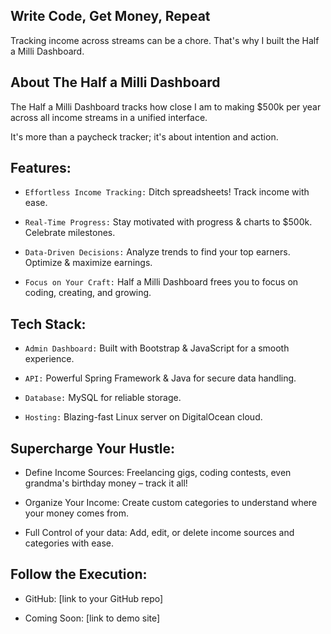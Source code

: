 ## Write Code, Get Money, Repeat

Tracking income across streams can be a chore. That's why I built the Half a Milli Dashboard.

## About The Half a Milli Dashboard

The Half a Milli Dashboard tracks how close I am to making $500k per year across all income streams in a unified interface.

It's more than a paycheck tracker; it's about intention and action.

## Features:

* `Effortless Income Tracking:` Ditch spreadsheets! Track income with ease.

* `Real-Time Progress:` Stay motivated with progress & charts to $500k. Celebrate milestones.

* `Data-Driven Decisions:` Analyze trends to find your top earners. Optimize & maximize earnings.

* `Focus on Your Craft:` Half a Milli Dashboard frees you to focus on coding, creating, and growing.

## Tech Stack:

* `Admin Dashboard:` Built with Bootstrap & JavaScript for a smooth experience.

* `API:` Powerful Spring Framework & Java for secure data handling.

* `Database:` MySQL for reliable storage.

* `Hosting:` Blazing-fast Linux server on DigitalOcean cloud.

## Supercharge Your Hustle:

* Define Income Sources: Freelancing gigs, coding contests, even grandma's birthday money – track it all!

* Organize Your Income: Create custom categories to understand where your money comes from.

* Full Control of your data: Add, edit, or delete income sources and categories with ease.

## Follow the Execution:

* GitHub: [link to your GitHub repo]

* Coming Soon: [link to demo site]
